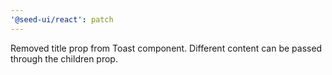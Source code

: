 ```yaml
---
'@seed-ui/react': patch
---
```


Removed title prop from Toast component. Different content can be passed through the children prop.
